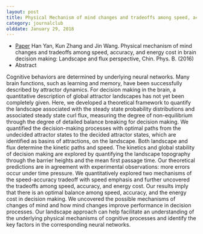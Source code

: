 ```yaml
---
layout: post
title: Physical Mechanism of mind changes and tradeoffs among speed, accuracy, and energy gost in brain decision making - Landscape and flux perspective. (2016)
category: journalclub
olddate: January 29, 2018
---
```


* [Paper]({{site.url}}/journalclub/JCpapers/Wang_YanZhangWang_BrainDecisionMaking_CPB_2016.pdf) Han Yan, Kun Zhang and Jin Wang. Physical mechanism of mind changes and tradeoffs among speed, accuracy, and energy cost in brain decision making: Landscape and flux perspective, Chin. Phys. B. (2016)
* Abstract

Cognitive behaviors are determined by underlying neural networks. Many brain functions, such as learning and memory,
have been successfully described by attractor dynamics. For decision making in the brain, a quantitative description
of global attractor landscapes has not yet been completely given. Here, we developed a theoretical framework to quantify
the landscape associated with the steady state probability distributions and associated steady state curl flux, measuring
the degree of non-equilibrium through the degree of detailed balance breaking for decision making. We quantified the
decision-making processes with optimal paths from the undecided attractor states to the decided attractor states, which are
identified as basins of attractions, on the landscape. Both landscape and flux determine the kinetic paths and speed. The
kinetics and global stability of decision making are explored by quantifying the landscape topography through the barrier
heights and the mean first passage time. Our theoretical predictions are in agreement with experimental observations: more
errors occur under time pressure. We quantitatively explored two mechanisms of the speed-accuracy tradeoff with speed
emphasis and further uncovered the tradeoffs among speed, accuracy, and energy cost. Our results imply that there is an
optimal balance among speed, accuracy, and the energy cost in decision making. We uncovered the possible mechanisms
of changes of mind and how mind changes improve performance in decision processes. Our landscape approach can help
facilitate an understanding of the underlying physical mechanisms of cognitive processes and identify the key factors in the
corresponding neural networks.






